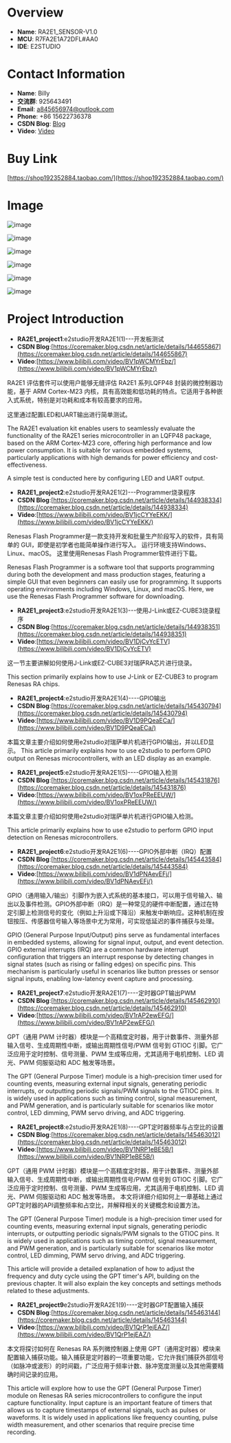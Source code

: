 # Overview
- **Name**: RA2E1_SENSOR-V1.0
- **MCU**: R7FA2E1A72DFL#AA0
- **IDE**: E2STUDIO


# Contact Information

- **Name**: Billy
- **交流群**: 925643491
- **Email**: a845656974@outlook.com
- **Phone**: +86 15622736378
- **CSDN Blog**: [Blog](https://blog.csdn.net/xinzuofang)
- **Video**: [Video](https://space.bilibili.com/3546563710290070)



# Buy Link
[https://shop192352884.taobao.com/](https://shop192352884.taobao.com/)


# Image


![image](https://github.com/user-attachments/assets/b4edae13-bc97-4a60-826a-65708b188d4f)


![image](https://github.com/user-attachments/assets/2b765e84-db7e-4114-9cb3-f3bf80f2e411)


![image](https://github.com/user-attachments/assets/2a996f1b-7d6a-4e94-862f-190c39693c66)


![image](https://github.com/user-attachments/assets/3806ee6c-2e01-4056-9a12-439ea401be38)

![image](https://github.com/user-attachments/assets/ebadc3b1-4405-40c2-852e-f18ef568fc8f)



![image](https://github.com/user-attachments/assets/8e36c112-1a15-4a84-89cb-8b94da278440)





# Project Introduction
- **RA2E1_project1**:e2studio开发RA2E1(1)---开发板测试
- **CSDN Blog**:[https://coremaker.blog.csdn.net/article/details/144655867](https://coremaker.blog.csdn.net/article/details/144655867)
- **Video**:[https://www.bilibili.com/video/BV1pWCMYrEbz/](https://www.bilibili.com/video/BV1pWCMYrEbz/)

RA2E1 评估套件可以使用户能够无缝评估 RA2E1 系列LQFP48 封装的微控制器功能，基于 ARM Cortex-M23 内核，具有高效能和低功耗的特点。它适用于各种嵌入式系统，特别是对功耗和成本有较高要求的应用。

这里通过配置LED和UART输出进行简单测试。

The RA2E1 evaluation kit enables users to seamlessly evaluate the functionality of the RA2E1 series microcontroller in an LQFP48 package, based on the ARM Cortex-M23 core, offering high performance and low power consumption. It is suitable for various embedded systems, particularly applications with high demands for power efficiency and cost-effectiveness.

A simple test is conducted here by configuring LED and UART output.




- **RA2E1_project2**:e2studio开发RA2E1(2)---Programmer烧录程序
- **CSDN Blog**:[https://coremaker.blog.csdn.net/article/details/144938334](https://coremaker.blog.csdn.net/article/details/144938334)
- **Video**:[https://www.bilibili.com/video/BV1jcCYYeEKK/](https://www.bilibili.com/video/BV1jcCYYeEKK/)

Renesas Flash Programmer是一款支持开发和批量生产阶段写入的软件，具有简单的 GUI，即使是初学者也能简单操作进行写入。
运行环境支持Windows、Linux、macOS。
这里使用Renesas Flash Programmer软件进行下载。

Renesas Flash Programmer is a software tool that supports programming during both the development and mass production stages, featuring a simple GUI that even beginners can easily use for programming.
It supports operating environments including Windows, Linux, and macOS.
Here, we use the Renesas Flash Programmer software for downloading.



- **RA2E1_project3**:e2studio开发RA2E1(3)---使用J-Link或EZ-CUBE3烧录程序
- **CSDN Blog**:[https://coremaker.blog.csdn.net/article/details/144938351](https://coremaker.blog.csdn.net/article/details/144938351)
- **Video**:[https://www.bilibili.com/video/BV1DjCvYcETV](https://www.bilibili.com/video/BV1DjCvYcETV)

这一节主要讲解如何使用J-Link或EZ-CUBE3对瑞萨RA芯片进行烧录。

This section primarily explains how to use J-Link or EZ-CUBE3 to program Renesas RA chips.

- **RA2E1_project4**:e2studio开发RA2E1(4)----GPIO输出
- **CSDN Blog**:[https://coremaker.blog.csdn.net/article/details/145430794](https://coremaker.blog.csdn.net/article/details/145430794)
- **Video**:[https://www.bilibili.com/video/BV1D9PQeaECa/](https://www.bilibili.com/video/BV1D9PQeaECa/)

本篇文章主要介绍如何使用e2studio对瑞萨单片机进行GPIO输出，并以LED显示。
This article primarily explains how to use e2studio to perform GPIO output on Renesas microcontrollers, with an LED display as an example.


- **RA2E1_project5**:e2studio开发RA2E1(5)----GPIO输入检测
- **CSDN Blog**:[https://coremaker.blog.csdn.net/article/details/145431876](https://coremaker.blog.csdn.net/article/details/145431876)
- **Video**:[https://www.bilibili.com/video/BV1oxPReEEUW/](https://www.bilibili.com/video/BV1oxPReEEUW/)

本篇文章主要介绍如何使用e2studio对瑞萨单片机进行GPIO输入检测。

This article primarily explains how to use e2studio to perform GPIO input detection on Renesas microcontrollers.


- **RA2E1_project6**:e2studio开发RA2E1(6)----GPIO外部中断（IRQ）配置
- **CSDN Blog**:[https://coremaker.blog.csdn.net/article/details/145443584](https://coremaker.blog.csdn.net/article/details/145443584)
- **Video**:[https://www.bilibili.com/video/BV1dPNAevEFj/](https://www.bilibili.com/video/BV1dPNAevEFj/)

GPIO（通用输入/输出）引脚作为嵌入式系统的基本接口，可以用于信号输入、输出以及事件检测。GPIO外部中断（IRQ）是一种常见的硬件中断配置，通过在特定引脚上检测信号的变化（例如上升沿或下降沿）来触发中断响应。这种机制在按钮按压、传感器信号输入等场景中尤为常用，可实现低延迟的事件捕获与处理。

GPIO (General Purpose Input/Output) pins serve as fundamental interfaces in embedded systems, allowing for signal input, output, and event detection. GPIO external interrupts (IRQ) are a common hardware interrupt configuration that triggers an interrupt response by detecting changes in signal states (such as rising or falling edges) on specific pins. This mechanism is particularly useful in scenarios like button presses or sensor signal inputs, enabling low-latency event capture and processing.

- **RA2E1_project7**:e2studio开发RA2E1(7)----定时器GPT输出PWM
- **CSDN Blog**:[https://coremaker.blog.csdn.net/article/details/145462910](https://coremaker.blog.csdn.net/article/details/145462910)
- **Video**:[https://www.bilibili.com/video/BV1rAP2ewEFG/](https://www.bilibili.com/video/BV1rAP2ewEFG/)

GPT（通用 PWM 计时器）模块是一个高精度定时器，用于计数事件、测量外部输入信号、生成周期性中断，或输出周期性信号/PWM 信号到 GTIOC 引脚。它广泛应用于定时控制、信号测量、PWM 生成等应用，尤其适用于电机控制、LED 调光、PWM 伺服驱动和 ADC 触发等场景。

The GPT (General Purpose Timer) module is a high-precision timer used for counting events, measuring external input signals, generating periodic interrupts, or outputting periodic signals/PWM signals to the GTIOC pins. It is widely used in applications such as timing control, signal measurement, and PWM generation, and is particularly suitable for scenarios like motor control, LED dimming, PWM servo driving, and ADC triggering.

- **RA2E1_project8**:e2studio开发RA2E1(8)----GPT定时器频率与占空比的设置
- **CSDN Blog**:[https://coremaker.blog.csdn.net/article/details/145463012](https://coremaker.blog.csdn.net/article/details/145463012)
- **Video**:[https://www.bilibili.com/video/BV1NRP1eBE5B/](https://www.bilibili.com/video/BV1NRP1eBE5B/)


GPT（通用 PWM 计时器）模块是一个高精度定时器，用于计数事件、测量外部输入信号、生成周期性中断，或输出周期性信号/PWM 信号到 GTIOC 引脚。它广泛应用于定时控制、信号测量、PWM 生成等应用，尤其适用于电机控制、LED 调光、PWM 伺服驱动和 ADC 触发等场景。
本文将详细介绍如何上一章基础上通过GPT定时器的API调整频率和占空比，并解释相关的关键概念和设置方法。

The GPT (General Purpose Timer) module is a high-precision timer used for counting events, measuring external input signals, generating periodic interrupts, or outputting periodic signals/PWM signals to the GTIOC pins. It is widely used in applications such as timing control, signal measurement, and PWM generation, and is particularly suitable for scenarios like motor control, LED dimming, PWM servo driving, and ADC triggering.

This article will provide a detailed explanation of how to adjust the frequency and duty cycle using the GPT timer's API, building on the previous chapter. It will also explain the key concepts and settings methods related to these adjustments.


- **RA2E1_project9**e2studio开发RA2E1(9)----定时器GPT配置输入捕获
- **CSDN Blog**:[https://coremaker.blog.csdn.net/article/details/145463144](https://coremaker.blog.csdn.net/article/details/145463144)
- **Video**:[https://www.bilibili.com/video/BV1QrP1ejEAZ/](https://www.bilibili.com/video/BV1QrP1ejEAZ/)

本文将探讨如何在 Renesas RA 系列微控制器上使用 GPT（通用定时器）模块来配置输入捕获功能。输入捕获是定时器的一项重要功能，它允许我们捕获外部信号（如脉冲或波形）的时间戳，广泛应用于频率计数、脉冲宽度测量以及其他需要精确时间记录的应用。


This article will explore how to use the GPT (General Purpose Timer) module on Renesas RA series microcontrollers to configure the input capture functionality. Input capture is an important feature of timers that allows us to capture timestamps of external signals, such as pulses or waveforms. It is widely used in applications like frequency counting, pulse width measurement, and other scenarios that require precise time recording.














